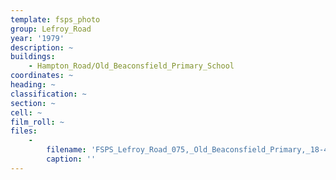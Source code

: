 ```yaml
---
template: fsps_photo
group: Lefroy_Road
year: '1979'
description: ~
buildings:
    - Hampton_Road/Old_Beaconsfield_Primary_School
coordinates: ~
heading: ~
classification: ~
section: ~
cell: ~
film_roll: ~
files:
    -
        filename: 'FSPS_Lefroy_Road_075,_Old_Beaconsfield_Primary,_18-4-13,_1979.png'
        caption: ''
---
```

